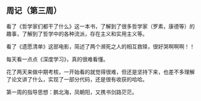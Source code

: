 ## 周记（第三周）

看了《哲学家们都干了什么》这一本书，了解到了很多哲学家（罗素，康德等）的趣事，了解到了哲学中的各种流派，存在主义和实用主义等。

看了《遗愿清单》这部电影，简述了两个濒死之人的相互救赎，很好哭啊啊啊！！

每天看一点点《深度学习》，真的很难看懂。

花了两天来做中期考核，一开始看的就觉得很难，但还是坚持下来，也差不多理解了论文讲了什么，实现了一部分代码，还是很有收获的哈哈。

第一周的指导思想：鹏北海，凤朝阳，又携书剑路茫茫。